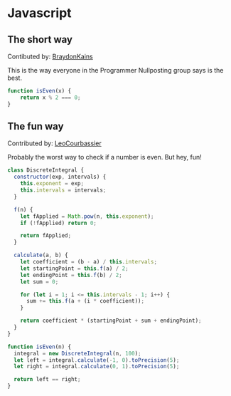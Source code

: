 # Javascript

## The short way
Contibuted by: [BraydonKains](https://github.com/BraydonKains)

This is the way everyone in the Programmer Nullposting group says is the best.

```javascript
function isEven(x) {
    return x % 2 === 0;
}
```

## The fun way
Contributed by: [LeoCourbassier](https://github.com/LeoCourbassier)

Probably the worst way to check if a number is even. But hey, fun!

```javascript
class DiscreteIntegral {
  constructor(exp, intervals) {
    this.exponent = exp;
    this.intervals = intervals;
  }

  f(n) {
    let fApplied = Math.pow(n, this.exponent);
    if (!fApplied) return 0;

    return fApplied;
  }

  calculate(a, b) {
    let coefficient = (b - a) / this.intervals;
    let startingPoint = this.f(a) / 2;
    let endingPoint = this.f(b) / 2;
    let sum = 0;

    for (let i = 1; i <= this.intervals - 1; i++) {
      sum += this.f(a + (i * coefficient));
    }

    return coefficient * (startingPoint + sum + endingPoint);
  }
}

function isEven(n) {
  integral = new DiscreteIntegral(n, 100);
  let left = integral.calculate(-1, 0).toPrecision(5);
  let right = integral.calculate(0, 1).toPrecision(5);

  return left == right;
}
```
